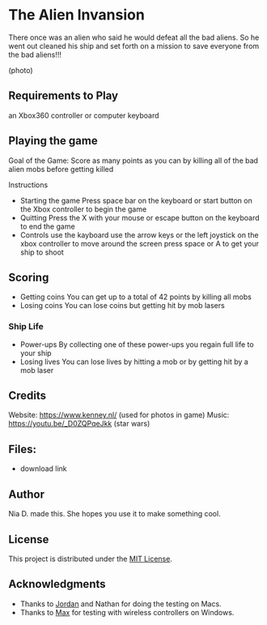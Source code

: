 # The Alien Invansion
There once was an alien who said he would defeat all the bad aliens. So he went out cleaned his ship and set forth on a mission to save everyone from the bad aliens!!!

(photo)

## Requirements to Play
an Xbox360 controller or computer keyboard

## Playing the game
Goal of the Game:
Score as many points as you can by killing all of the bad alien mobs before getting killed

Instructions
- Starting the game
Press space bar on the keyboard or start button on the Xbox controller to begin the game
- Quitting
Press the X with your mouse or escape button on the keyboard to end the game
- Controls
use the kayboard use the arrow keys or the left joystick on the xbox controller to move around the screen
press space or A to get your ship to shoot

## Scoring
- Getting coins
You can get up to a total of 42 points by killing all mobs
- Losing coins
You can lose coins but getting hit by mob lasers
### Ship Life
- Power-ups
By collecting one of these power-ups you regain full life to your ship
- Losing lives
You can lose lives by hitting a mob or by getting hit by a mob laser

## Credits
Website: https://www.kenney.nl/ (used for photos in game)
Music: https://youtu.be/_D0ZQPqeJkk (star wars)

## Files:
- download link

## Author

Nia D. made this. She hopes you use it to make something cool.

## License

This project is distributed under the [MIT License](LICENSE.md).

## Acknowledgments

- Thanks to [Jordan](https://github.com/johoule) and Nathan for doing the testing on Macs.
- Thanks to [Max](https://github.com/DovahRahDoLu) for testing with wireless controllers on Windows.
